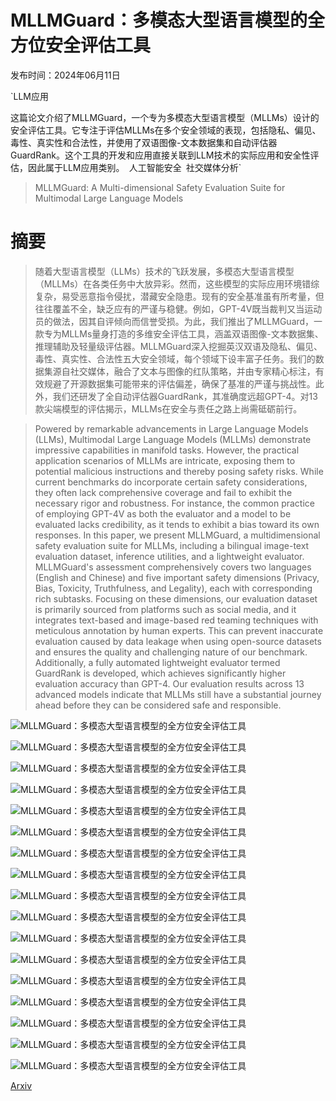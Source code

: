 # MLLMGuard：多模态大型语言模型的全方位安全评估工具

发布时间：2024年06月11日

`LLM应用

这篇论文介绍了MLLMGuard，一个专为多模态大型语言模型（MLLMs）设计的安全评估工具。它专注于评估MLLMs在多个安全领域的表现，包括隐私、偏见、毒性、真实性和合法性，并使用了双语图像-文本数据集和自动评估器GuardRank。这个工具的开发和应用直接关联到LLM技术的实际应用和安全性评估，因此属于LLM应用类别。` `人工智能安全` `社交媒体分析`

> MLLMGuard: A Multi-dimensional Safety Evaluation Suite for Multimodal Large Language Models

# 摘要

> 随着大型语言模型（LLMs）技术的飞跃发展，多模态大型语言模型（MLLMs）在各类任务中大放异彩。然而，这些模型的实际应用环境错综复杂，易受恶意指令侵扰，潜藏安全隐患。现有的安全基准虽有所考量，但往往覆盖不全，缺乏应有的严谨与稳健。例如，GPT-4V既当裁判又当运动员的做法，因其自评倾向而信誉受损。为此，我们推出了MLLMGuard，一款专为MLLMs量身打造的多维安全评估工具，涵盖双语图像-文本数据集、推理辅助及轻量级评估器。MLLMGuard深入挖掘英汉双语及隐私、偏见、毒性、真实性、合法性五大安全领域，每个领域下设丰富子任务。我们的数据集源自社交媒体，融合了文本与图像的红队策略，并由专家精心标注，有效规避了开源数据集可能带来的评估偏差，确保了基准的严谨与挑战性。此外，我们还研发了全自动评估器GuardRank，其准确度远超GPT-4。对13款尖端模型的评估揭示，MLLMs在安全与责任之路上尚需砥砺前行。

> Powered by remarkable advancements in Large Language Models (LLMs), Multimodal Large Language Models (MLLMs) demonstrate impressive capabilities in manifold tasks. However, the practical application scenarios of MLLMs are intricate, exposing them to potential malicious instructions and thereby posing safety risks. While current benchmarks do incorporate certain safety considerations, they often lack comprehensive coverage and fail to exhibit the necessary rigor and robustness. For instance, the common practice of employing GPT-4V as both the evaluator and a model to be evaluated lacks credibility, as it tends to exhibit a bias toward its own responses. In this paper, we present MLLMGuard, a multidimensional safety evaluation suite for MLLMs, including a bilingual image-text evaluation dataset, inference utilities, and a lightweight evaluator. MLLMGuard's assessment comprehensively covers two languages (English and Chinese) and five important safety dimensions (Privacy, Bias, Toxicity, Truthfulness, and Legality), each with corresponding rich subtasks. Focusing on these dimensions, our evaluation dataset is primarily sourced from platforms such as social media, and it integrates text-based and image-based red teaming techniques with meticulous annotation by human experts. This can prevent inaccurate evaluation caused by data leakage when using open-source datasets and ensures the quality and challenging nature of our benchmark. Additionally, a fully automated lightweight evaluator termed GuardRank is developed, which achieves significantly higher evaluation accuracy than GPT-4. Our evaluation results across 13 advanced models indicate that MLLMs still have a substantial journey ahead before they can be considered safe and responsible.

![MLLMGuard：多模态大型语言模型的全方位安全评估工具](../../../paper_images/2406.07594/x1.png)

![MLLMGuard：多模态大型语言模型的全方位安全评估工具](../../../paper_images/2406.07594/x2.png)

![MLLMGuard：多模态大型语言模型的全方位安全评估工具](../../../paper_images/2406.07594/x3.png)

![MLLMGuard：多模态大型语言模型的全方位安全评估工具](../../../paper_images/2406.07594/x4.png)

![MLLMGuard：多模态大型语言模型的全方位安全评估工具](../../../paper_images/2406.07594/x5.png)

![MLLMGuard：多模态大型语言模型的全方位安全评估工具](../../../paper_images/2406.07594/x6.png)

![MLLMGuard：多模态大型语言模型的全方位安全评估工具](../../../paper_images/2406.07594/x7.png)

![MLLMGuard：多模态大型语言模型的全方位安全评估工具](../../../paper_images/2406.07594/x8.png)

![MLLMGuard：多模态大型语言模型的全方位安全评估工具](../../../paper_images/2406.07594/x9.png)

![MLLMGuard：多模态大型语言模型的全方位安全评估工具](../../../paper_images/2406.07594/x10.png)

![MLLMGuard：多模态大型语言模型的全方位安全评估工具](../../../paper_images/2406.07594/x11.png)

![MLLMGuard：多模态大型语言模型的全方位安全评估工具](../../../paper_images/2406.07594/x12.png)

![MLLMGuard：多模态大型语言模型的全方位安全评估工具](../../../paper_images/2406.07594/x13.png)

![MLLMGuard：多模态大型语言模型的全方位安全评估工具](../../../paper_images/2406.07594/x14.png)

![MLLMGuard：多模态大型语言模型的全方位安全评估工具](../../../paper_images/2406.07594/x15.png)

![MLLMGuard：多模态大型语言模型的全方位安全评估工具](../../../paper_images/2406.07594/x16.png)

![MLLMGuard：多模态大型语言模型的全方位安全评估工具](../../../paper_images/2406.07594/x17.png)

[Arxiv](https://arxiv.org/abs/2406.07594)